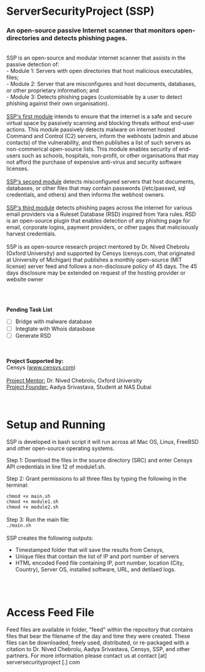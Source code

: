 # **ServerSecurityProject (SSP)** 
### An open-source passive Internet scanner that monitors open-directories and detects phishing pages.
<br>
SSP is an open-source and modular internet scanner that assists in the passive detection of:<br>
- Module 1: Servers with open directories that host malicious executables, files;<br>
- Module 2: Server that are misconfigures and host documents, databases, or other proprietary information; and<br>
- Module 3: Detects phishing pages (customisable by a user to detect phishing against their own organisation).   
<br><br>
<ins>SSP's first module</ins> intends to ensure that the internet is a safe and secure virtual space by passively scanning and blocking threats without end-user actions. This module passively detects malware on internet hosted Command and Control (C2) servers, inform the webhosts (admin and abuse contacts) of the vulnerability, and then publishes a list of such servers as non-commerical open-source lists. This module enables security of end-users such as schools, hospitals, non-profit, or other organisations that may not afford the purchase of expensive anti-virus and security software licenses. 
<br><br>
<ins>SSP's second module</ins> detects misconfigured servers that host documents, databases, or other files that may contain passwords (/etc/passwd, sql credentials, and others) and then informs the webhost owners. 
<br><br>
<ins>SSP's third module</ins> detects phishing pages across the internet for various email providers via a Ruleset Database (RSD) inspired from Yara rules. RSD is an open-source plugin that enables detection of any phishing page for email, corporate logins, payment providers, or other pages that malicisously harvest credentials. 
<br><br>
SSP is as open-source research project mentored by Dr. Nived Chebrolu (Oxford University) and supported by Censys (censys.com, that originated at University of Michigan) that publishes a monthly open-source (MIT license) server feed and follows a non-disclosure policy of 45 days. The 45 days disclosure may be extended on request of the hosting provider or website owner

<br><br>


**Pending Task List**
- [ ] Bridge with malware database
- [ ] Integtate with Whois datasbase
- [ ] Generate RSD

<br><br>
**Project Supported by:**<br>
Censys (www.censys.com)
<br><br>
<ins>Project Mentor:</ins>  Dr. Nived Chebrolu, Oxford University<br>
<ins>Project Founder:</ins> Aadya Srivastava, Student at NAS Dubai<br>
<br><br>
# Setup and Running
SSP is developed in bash script it will run across all Mac OS, Linux, FreeBSD and other open-source operating systems.  

Step 1: Download the files in the source directory (SRC) and enter Censys API credentials in line 12 of module1.sh.

Step 2: Grant permissions to all three files by typing the following in the terminal:

`chmod +x main.sh`<br>
`chmod +x module1.sh`<br>
`chmod +x module2.sh`<br>
<br>
Step 3: Run the main file:<br>
`./main.sh`
<br><br>
SSP creates the following outputs:
- Timestamped folder that will save the results from Censys,
- Unique files that contain the list of IP and port number of servers
- HTML encoded Feed file containing IP, port number, location (City, Country), Server OS, installed software, URL, and detilaed logs.

<br><br>
# Access Feed File

Feed files are available in folder, "feed" within the repository that contains files that bear the filename of the day and time they were created. These files can be downloaded, freely used, distributed, or re-packaged with a citation to Dr. Nived Chebrolu, Aadya Srivastava, Censys, SSP, and other partners. For more information please contact us at contact [at] serversecurityproject [.] com
